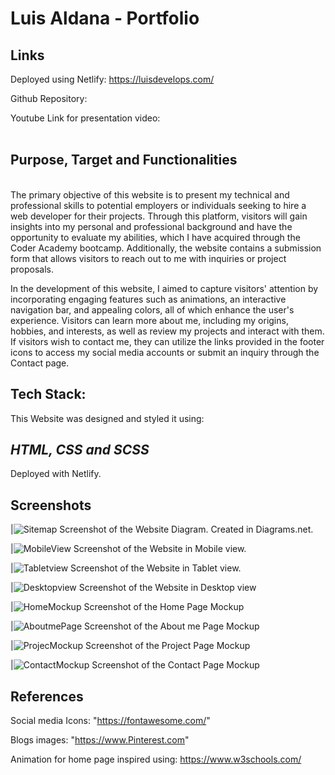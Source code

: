 # Luis Aldana - Portfolio

## **Links**

Deployed using Netlify: https://luisdevelops.com/

Github Repository:

Youtube Link for presentation video:
<br><br>

## Purpose, Target and Functionalities

<br>
The primary objective of this website is to present my technical and professional skills to potential employers or individuals seeking to hire a web developer for their projects. Through this platform, visitors will gain insights into my personal and professional background and have the opportunity to evaluate my abilities, which I have acquired through the Coder Academy bootcamp. Additionally, the website contains a submission form that allows visitors to reach out to me with inquiries or project proposals.

In the development of this website, I aimed to capture visitors' attention by incorporating engaging features such as animations, an interactive navigation bar, and appealing colors, all of which enhance the user's experience. Visitors can learn more about me, including my origins, hobbies, and interests, as well as review my projects and interact with them. If visitors wish to contact me, they can utilize the links provided in the footer icons to access my social media accounts or submit an inquiry through the Contact page.

## Tech Stack:

This Website was designed and styled it using:

## _HTML, CSS and SCSS_

Deployed with Netlify.

## Screenshots <br>

|![Sitemap](./Projects_image/Website_diagram.png)
Screenshot of the Website Diagram. Created in Diagrams.net.

|![MobileView](./Projects_image/Smartphone_view.png)
Screenshot of the Website in Mobile view.

|![Tabletview](./Projects_image/Tablet_view.png)
Screenshot of the Website in Tablet view.

|![Desktopview](./Projects_image/Desktop_view.png)
Screenshot of the Website in Desktop view

|![HomeMockup](./Projects_image/Home_page_Mockup.png)
Screenshot of the Home Page Mockup

|![AboutmePage](./Projects_image/About_me_Mockup.png)
Screenshot of the About me Page Mockup

|![ProjecMockup](./Projects_image/Project_mockup.png)
Screenshot of the Project Page Mockup

|![ContactMockup](./Projects_image/Contact_page_Mockup.png)
Screenshot of the Contact Page Mockup

## References

Social media Icons: "https://fontawesome.com/"

Blogs images: "https://www.Pinterest.com"

Animation for home page inspired using: https://www.w3schools.com/
